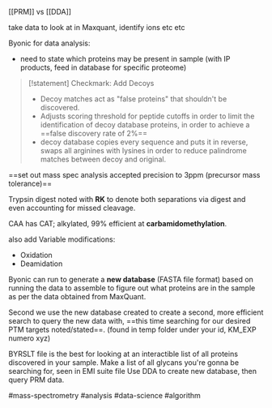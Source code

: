 [[PRM]] vs [[DDA]]

take data to look at in Maxquant, identify ions etc etc

Byonic for data analysis:
- need to state which proteins may be present in sample (with IP products, feed in database for specific proteome)


> [!statement] Checkmark: Add Decoys
> - Decoy matches act as "false proteins" that shouldn't be discovered.
> - Adjusts scoring threshold for peptide cutoffs in order to limit the identification of decoy database proteins, in order to achieve a ==false discovery rate of 2%==
> - decoy database copies every sequence and puts it in reverse, swaps all arginines with lysines in order to reduce palindrome matches between decoy and original.

==set out mass spec analysis accepted precision to 3ppm (precursor mass tolerance)==

Trypsin digest noted with **RK** to denote both separations via digest and even accounting for missed cleavage.

CAA has CAT; alkylated, 99% efficient at **carbamidomethylation**.

also add Variable modifications:
- Oxidation
- Deamidation

Byonic can run to generate a **new database** (FASTA file format) based on running the data to assemble to figure out what proteins are in the sample as per the data obtained from MaxQuant.

Second we use the new database created to create a second, more efficient search to query the new data with, ==this time searching for our desired PTM targets noted/stated==. (found in temp folder under your id, KM_EXP numero xyz)

BYRSLT file is the best for looking at an interactible list of all proteins discovered in your sample.
Make a list of all glycans you're gonna be searching for, seen in EMI suite file
Use DDA to create new database, then query PRM data.




#mass-spectrometry #analysis #data-science #algorithm